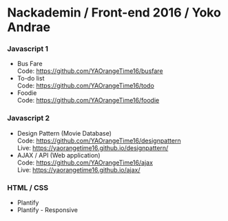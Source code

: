 # Nackademin / Front-end 2016 / Yoko Andrae

### Javascript 1
* Bus Fare  
Code: https://github.com/YAOrangeTime16/busfare
* To-do list  
Code: https://github.com/YAOrangeTime16/todo
* Foodie  
Code: https://github.com/YAOrangeTime16/foodie

### Javascript 2
* Design Pattern (Movie Database)  
Code: https://github.com/YAOrangeTime16/designpattern  
Live: https://yaorangetime16.github.io/designpattern/  
* AJAX / API (Web application)  
Code: https://github.com/YAOrangeTime16/ajax  
Live: https://yaorangetime16.github.io/ajax/  

### HTML / CSS
* Plantify
* Plantify - Responsive

